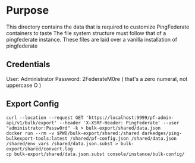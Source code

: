 # Purpose
This directory contains the data that is required to customize PingFederate containers to taste
The file system structure must follow that of a pingfederate instance.
These files are laid over a vanilla installation of pingfederate

## Credentials
User: Administrator
Password: 2FederateM0re ( that's a zero numeral, not uppercase O )


## Export Config

```console
curl --location --request GET 'https://localhost:9999/pf-admin-api/v1/bulk/export' --header 'X-XSRF-Header: PingFederate' --user "administrator:Passw0rd" -k > bulk-export/shared/data.json
docker run --rm -v $PWD/bulk-export/shared:/shared darkedges/ping-bulkexport-tools:latest /shared/pf-config.json /shared/data.json /shared/env_vars /shared/data.json.subst > bulk-export/shared/convert.log
cp bulk-export/shared/data.json.subst console/instance/bulk-config/
```